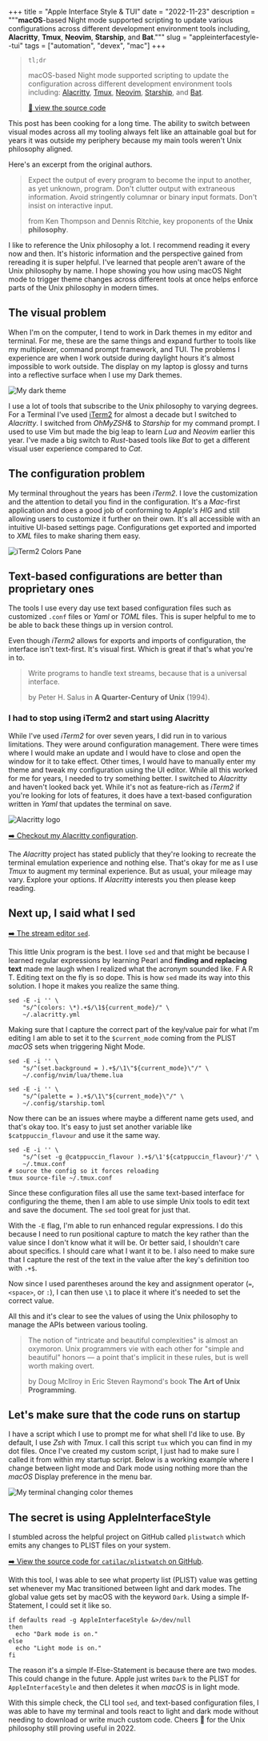 +++
title = "Apple Interface Style & TUI"
date = "2022-11-23"
description = """**macOS**-based Night mode supported scripting to update
various configurations across different development environment tools including,
**Alacritty**, **Tmux**, **Neovim**, **Starship**, and **Bat**."""
slug = "appleinterfacestyle--tui"
tags = ["automation", "devex", "mac"]
+++

> `tl;dr`
>
> macOS-based Night mode supported scripting to update the configuration across
> different development environment tools including: [Alacritty][alacritty],
> [Tmux][tmux], [Neovim][neovim], [Starship][starship], and [Bat][bat].
>
> [🔗 view the source code](https://git.sr.ht/~rogeruiz/.files/tree/legacy/item/bin/darwin/current_visual_mode)

[alacritty]: https://alacritty.org/
[tmux]: https://github.com/tmux/tmux/wiki
[neovim]: https://neovim.io/
[starship]: https://starship.rs/
[bat]: https://github.com/sharkdp/bat

This post has been cooking for a long time. The ability to switch between visual
modes across all my tooling always felt like an attainable goal but for years it
was outside my periphery because my main tools weren't Unix philosophy aligned.

Here's an excerpt from the original authors.

> Expect the output of every program to become the input to another, as yet
> unknown, program. Don't clutter output with extraneous information. Avoid
> stringently columnar or binary input formats. Don't insist on interactive
> input.
>
> from Ken Thompson and Dennis Ritchie, key proponents of the **Unix
> philosophy**.

I like to reference the Unix philosophy a lot. I recommend reading it every now
and then. It's historic information and the perspective gained from rereading it
is super helpful. I've learned that people aren't aware of the Unix philosophy
by name. I hope showing you how using macOS Night mode to trigger theme changes
across different tools at once helps enforce parts of the Unix philosophy in
modern times.

## The visual problem

When I'm on the computer, I tend to work in Dark themes in my editor and
terminal. For me, these are the same things and expand further to tools like my
multiplexer, command prompt framework, and TUI. The problems I experience are
when I work outside during daylight hours it's almost impossible to work
outside. The display on my laptop is glossy and turns into a reflective surface
when I use my Dark themes.

![My dark theme](./images/my-dark-theme.png)

I use a lot of tools that subscribe to the Unix philosophy to varying degrees.
For a Terminal I've used [iTerm2][iterm2] for almost a decade but I switched to
*Alacritty*. I switched from *OhMyZSH&* to *Starship* for my command prompt. I
used to use Vim but made the big leap to learn *Lua* and *Neovim* earlier this year.
I've made a big switch to *Rust*-based tools like *Bat* to get a different visual
user experience compared to *Cat*.

[iterm2]: https://iterm2.com/

## The configuration problem

My terminal throughout the years has been *iTerm2*. I love the customization and
the attention to detail you find in the configuration. It's a *Mac*-first
application and does a good job of conforming to *Apple's HIG* and still
allowing users to customize it further on their own. It's all accessible with an
intuitive UI-based settings page. Configurations get exported and imported to
*XML* files to make sharing them easy.

![iTerm2 Colors Pane](./images/iterm-color-preferences.png)

## Text-based configurations are better than proprietary ones

The tools I use every day use text based configuration files such as customized
`.conf` files or *Yaml* or *TOML* files. This is super helpful to me to be able to
back these things up in version control.

Even though *iTerm2* allows for exports and imports of configuration, the
interface isn't text-first. It's visual first. Which is great if that's what
you're in to.

> Write programs to handle text streams, because that is a universal interface.
>
> by Peter H. Salus in **A Quarter-Century of Unix** (1994).

### I had to stop using iTerm2 and start using Alacritty

While I've used *iTerm2* for over seven years, I did run in to various
limitations. They were around configuration management. There were times where I
would make an update and I would have to close and open the window for it to
take effect. Other times, I would have to manually enter my theme and tweak my
configuration using the UI editor. While all this worked for me for years, I
needed to try something better. I switched to *Alacritty* and haven't looked back
yet. While it's not as feature-rich as *iTerm2* if you're looking for lots of
features, it does have a text-based configuration written in *Yaml* that updates
the terminal on save.

<img class="w-24 md:w-36 float-right ml-6" src="./images/alacritty-logo.png" alt="Alacritty
logo" />

[➡️ Checkout my Alacritty configuration](https://git.sr.ht/~rogeruiz/.files/tree/legacy/item/alacritty/alacritty.yml).

The *Alacritty* project has stated publicly that they're looking to recreate the
terminal emulation experience and nothing else. That's okay for me as I use
*Tmux* to augment my terminal experience. But as usual, your mileage may vary.
Explore your options. If *Alacritty* interests you then please keep reading.

## Next up, I said what I sed

[➡️ The stream editor `sed`](https://manpages.org/sed).

This little Unix program is the best. I love `sed` and that might be because I
learned regular expressions by learning Pearl and **finding and replacing text**
made me laugh when I realized what the acronym sounded like. F A R T. Editing
text on the fly is so dope. This is how `sed` made its way into this solution. I
hope it makes you realize the same thing.

```bash{title="Using sed to update Alacritty" verbatim=false}
sed -E -i '' \
	"s/^(colors: \*).+$/\1${current_mode}/" \
	~/.alacritty.yml
```

Making sure that I capture the correct part of the key/value pair for what I'm
editing I am able to set it to the `$current_mode` coming from the PLIST *macOS*
sets when triggering Night Mode.

```bash{title="Using sed to update Neovim" verbatim=false}
sed -E -i '' \
	"s/^(set.background = ).+$/\1\"${current_mode}\"/" \
	~/.config/nvim/lua/theme.lua
```

```bash{title="Using sed to update Starship" verbatim=false}
sed -E -i '' \
	"s/^(palette = ).+$/\1\"${current_mode}\"/" \
	~/.config/starship.toml
```

Now there can be an issues where maybe a different name gets used, and that's
okay too. It's easy to just set another variable like `$catppuccin_flavour` and
use it the same way.

```bash{title="Using sed to update Tmux" verbatim=false}
sed -E -i '' \
	"s/^(set -g @catppuccin_flavour ).+$/\1'${catppuccin_flavour}'/" \
	~/.tmux.conf
# source the config so it forces reloading
tmux source-file ~/.tmux.conf
```

Since these configuration files all use the same text-based interface for
configuring the theme, then I am able to use simple Unix tools to edit text
and save the document. The `sed` tool great for just that.

With the `-E` flag, I'm able to run enhanced regular expressions. I do this
because I need to run positional capture to match the key rather than the value
since I don't know what it will be. Or better said, I shouldn't care about
specifics. I should care what I want it to be. I also need to make sure that I
capture the rest of the text in the value after the key's definition too with
`.+$`.

Now since I used parentheses around the key and assignment operator (`=`,
`<space>`, or `:`), I can then use `\1` to place it where it's needed to set the
correct value.

All this and it's clear to see the values of using the Unix philosophy to manage
the APIs between various tooling.

> The notion of "intricate and beautiful complexities" is almost an oxymoron.
> Unix programmers vie with each other for "simple and beautiful" honors — a
> point that's implicit in these rules, but is well worth making overt.
>
> by Doug McIlroy in Eric Steven Raymond's book **The Art of Unix
> Programming**.

## Let's make sure that the code runs on startup

I have a script which I use to prompt me for what shell I'd like to use. By
default, I use *Zsh* with *Tmux*. I call this script `tux` which you can find in
my dot files. Once I've created my custom script, I just had to make sure I
called it from within my startup script. Below is a working example where I
change between light mode and Dark mode using nothing more than the *macOS*
Display preference in the menu bar.

![My terminal changing color themes](./images/light-vs-dark-mode.gif)

## The secret is using AppleInterfaceStyle

I stumbled across the helpful project on GitHub called `plistwatch` which emits
any changes to PLIST files on your system.

[ ➡️ View the source code for `catilac/plistwatch` on GitHub](https://github.com/catilac/plistwatch).

With this tool, I was able to see what property list (PLIST) value was getting
set whenever my Mac transitioned between light and dark modes. The global value
gets set by macOS with the keyword `Dark`. Using a simple If-Statement, I could
set it like so.

```bash{title="A bash If-Statement to check mode" verbatim=false}
if defaults read -g AppleInterfaceStyle &>/dev/null
then
  echo "Dark mode is on."
else
  echo "Light mode is on."
fi
```

The reason it's a simple If-Else-Statement is because there are two modes. This
could change in the future. Apple just writes `Dark` to the PLIST for
`AppleInterfaceStyle` and then deletes it when *macOS* is in light mode.

With this simple check, the CLI tool `sed`, and text-based configuration files,
I was able to have my terminal and tools react to light and dark mode without
needing to download or write much custom code. Cheers 🎉 for the Unix philosophy
still proving useful in 2022.
